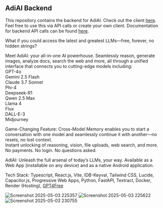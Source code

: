 ## AdiAI Backend

This repository contains the backend for AdiAI. Check out the client [here](https://github.com/SuperShivam5000/adiai).  
Feel free to use this via API calls or create your own client. Documentation for backend API calls can be found [here](https://documenter.getpostman.com/view/22855640/2sB2j3CsNJ). 

What if you could access the latest and greatest LLMs—free, forever, no hidden strings?

Meet AdiAI: your all-in-one AI powerhouse. Seamlessly reason, generate images, analyze docs, search the web and more, all through a unified interface that connects you to cutting-edge models including:     
GPT-4o     
Gemini 2.5 Flash     
Claude 3.7 Sonnet     
Phi-4     
Deepseek-R1     
Qwen 2.5 Max     
Llama 4     
Flux     
DALL-E-3     
Midjourney      

Game-Changing Feature: Cross-Model Memory enables you to start a conversation with one model and seamlessly continue it with another—no resets, no lost context.      
Instant unlocking of reasoning, vision, file uploads, web search, and more.      
No payments. No login. No questions asked.     

AdiAI: Unleash the full arsenal of today’s LLMs, your way. Available as a Web App (installable on any device) and as a native Android application.

Tech Stack: Typescript, React.js, Vite, IDB-Keyval, Tailwind CSS, Lucide, Capacitor.js, Progressive Web Apps, Python, FastAPI, Textract, Docker, Render (Hosting), [GPT4Free](https://github.com/xtekky/gpt4free)

![Screenshot 2025-05-03 225357](https://github.com/user-attachments/assets/a9460114-2ba8-4f0a-b7f2-812522e71d8d)
![Screenshot 2025-05-03 225622](https://github.com/user-attachments/assets/886d9717-41e0-4213-8b2a-2b7efeefe5cf)
![Screenshot 2025-05-03 230755](https://github.com/user-attachments/assets/8d9fe6fb-fde7-4e14-b9da-71510ca5c749)
